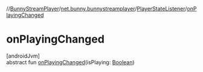 //[BunnyStreamPlayer](../../../index.md)/[net.bunny.bunnystreamplayer](../index.md)/[PlayerStateListener](index.md)/[onPlayingChanged](on-playing-changed.md)

# onPlayingChanged

[androidJvm]\
abstract fun [onPlayingChanged](on-playing-changed.md)(isPlaying: [Boolean](https://kotlinlang.org/api/core/kotlin-stdlib/kotlin/-boolean/index.html))